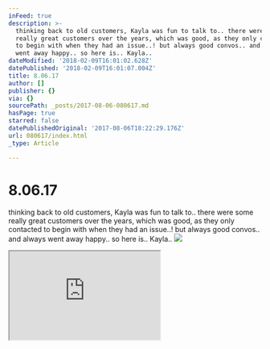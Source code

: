 ```yaml
---
inFeed: true
description: >-
  thinking back to old customers, Kayla was fun to talk to.. there were some
  really great customers over the years, which was good, as they only contacted
  to begin with when they had an issue..! but always good convos.. and always
  went away happy.. so here is.. Kayla..
dateModified: '2018-02-09T16:01:02.628Z'
datePublished: '2018-02-09T16:01:07.004Z'
title: 8.06.17
author: []
publisher: {}
via: {}
sourcePath: _posts/2017-08-06-080617.md
hasPage: true
starred: false
datePublishedOriginal: '2017-08-06T18:22:29.176Z'
url: 080617/index.html
_type: Article

---
```

# 8.06.17

thinking back to old customers, Kayla was fun to talk to.. there were some really great customers over the years, which was good, as they only contacted to begin with when they had an issue..! but always good convos.. and always went away happy.. so here is.. Kayla..
![](https://the-grid-user-content.s3-us-west-2.amazonaws.com/fda0944d-fac9-47a5-a499-bb172d7a8e38.png)

<iframe src="https://the-grid.github.io/ed-userhtml/?g=eJxdkNFuwjAMRX-ligSPpAUNjdGA-JIqS1wSkdaR7aji79eFF7ZHHx0dXbmPI9kJmiV6CUZ1bbtRTYB4D7Jex6Nq2BGmFOe7UTOqpurfSB7oBZicUUEk85fWy46xzN4lLH7ncNI52SeQvhZKpkqbw01rm-N_Uci6B-v94bPdnz66bmunfHaYkAyc_OjHCmwRHH6bZrSJobIQPQwEyQr4N8wBl2EtTzALG6Hyhguv6_8igoy8ijWgLr1-PebyA8yiZ5c" height="176" style=""></iframe>